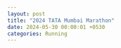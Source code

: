 ```yaml
---
layout: post
title: "2024 TATA Mumbai Marathon"
date: 2024-05-30 00:00:01 +0530
categories: Running
---
```

